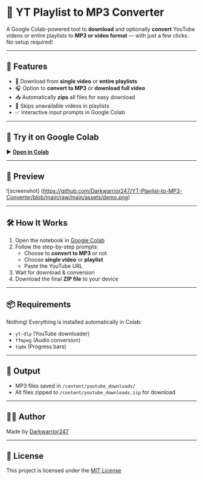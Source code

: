 # 🎵 YT Playlist to MP3 Converter

A Google Colab-powered tool to **download** and optionally **convert** YouTube videos or entire playlists to **MP3 or video format** — with just a few clicks. No setup required!

---

## 🚀 Features

- 🔗 Download from **single video** or **entire playlists**
- 🎧 Option to **convert to MP3** or **download full video**
- 📥 Automatically **zips** all files for easy download
- 🔄 Skips unavailable videos in playlists
- ✅ Interactive input prompts in Google Colab

---

## 🧪 Try it on Google Colab

▶️ [**Open in Colab**](https://colab.research.google.com/github/Darkwarrior247/YT-Playlist-to-MP3-Converter/blob/main/YT-Playlist-to-MP3-Converter.ipynb)

---

## 📸 Preview

![screenshot] (https://github.com/Darkwarrior247/YT-Playlist-to-MP3-Converter/blob/main/raw/main/assets/demo.png)

---

## 🛠️ How It Works

1. Open the notebook in [Google Colab](https://colab.research.google.com/)
2. Follow the step-by-step prompts:
   - Choose to **convert to MP3** or not
   - Choose **single video** or **playlist**
   - Paste the YouTube URL
3. Wait for download & conversion
4. Download the final **ZIP file** to your device

---

## 📦 Requirements

Nothing! Everything is installed automatically in Colab:
- `yt-dlp` (YouTube downloader)
- `ffmpeg` (Audio conversion)
- `tqdm` (Progress bars)

---

## 📁 Output

- MP3 files saved in `/content/youtube_downloads/`
- All files zipped to `/content/youtube_downloads.zip` for download

---

## 🧑‍💻 Author

Made by [Darkwarrior247](https://github.com/Darkwarrior247)

---

## 📝 License

This project is licensed under the [MIT License](LICENSE)
